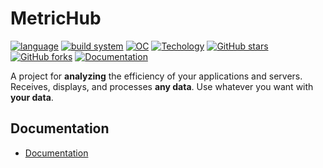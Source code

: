 # MetricHub
[![language](https://img.shields.io/badge/language-python3.12-blue)](https://docs.python.org/3.12/)
[![build system](https://img.shields.io/badge/build%20system-poetry-blue)](https://python-poetry.org/)
[![OC](https://img.shields.io/badge/OS-linux%2C%20windows%2C%20macOS-red)]()
[![Techology](https://img.shields.io/badge/Technology-Docker-green)](https://www.docker.com/)
[![GitHub stars](https://img.shields.io/github/stars/DataScience-py/MetricHub.svg?style=social)](https://github.com/DataScience-py/MetricHub/stargazers)
[![GitHub forks](https://img.shields.io/github/forks/DataScience-py/MetricHub.svg?style=social)](https://github.com/DataScience-py/MetricHub/forks)
[![Documentation](https://img.shields.io/badge/Documentation-yelow)](https://github.com/DataScience-py/MetricHub/tree/main/docs/)

A project for **analyzing** the efficiency of your applications and servers. Receives,  displays, and processes **any data**. Use whatever you want with **your data**.


## Documentation

- [Documentation](https://github.com/DataScience-py/MetricHub/tree/main/docs/)
